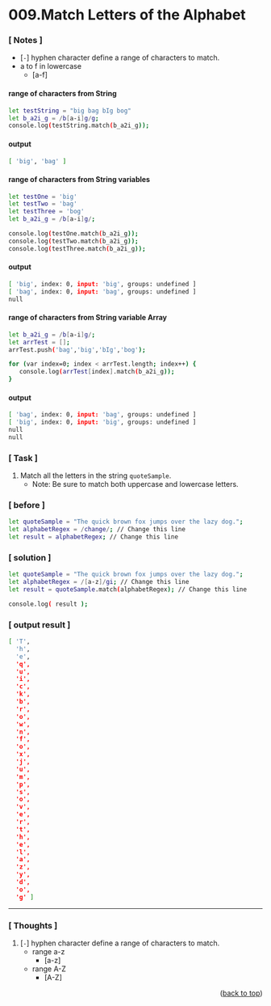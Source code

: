 <a name="topage"></a>

# 009.Match Letters of the Alphabet

### [ Notes ]
  * [`-`] hyphen character define a range of characters to match.
  * a to f in lowercase
     * [a-f] 

#### range of characters from String
```sh
let testString = "big bag bIg bog"
let b_a2i_g = /b[a-i]g/g;
console.log(testString.match(b_a2i_g));
```

#### output
```sh
[ 'big', 'bag' ]
```

#### range of characters from String variables
```sh
let testOne = 'big'
let testTwo = 'bag'
let testThree = 'bog'
let b_a2i_g = /b[a-i]g/;

console.log(testOne.match(b_a2i_g));
console.log(testTwo.match(b_a2i_g));
console.log(testThree.match(b_a2i_g));
```

#### output
```sh
[ 'big', index: 0, input: 'big', groups: undefined ]
[ 'bag', index: 0, input: 'bag', groups: undefined ]
null
```

#### range of characters from String variable Array
```sh
let b_a2i_g = /b[a-i]g/;
let arrTest = [];
arrTest.push('bag','big','bIg','bog');

for (var index=0; index < arrTest.length; index++) {
   console.log(arrTest[index].match(b_a2i_g));
}
```

#### output
```sh
[ 'bag', index: 0, input: 'bag', groups: undefined ]
[ 'big', index: 0, input: 'big', groups: undefined ]
null
null
```

### [ Task ]
  1. Match all the letters in the string `quoteSample`.
     * Note: Be sure to match both uppercase and lowercase letters.

### [ before ]

```sh
let quoteSample = "The quick brown fox jumps over the lazy dog.";
let alphabetRegex = /change/; // Change this line
let result = alphabetRegex; // Change this line
```

### [ solution ]
```sh
let quoteSample = "The quick brown fox jumps over the lazy dog.";
let alphabetRegex = /[a-z]/gi; // Change this line
let result = quoteSample.match(alphabetRegex); // Change this line

console.log( result );
```

### [ output result ]
```sh
[ 'T',
  'h',
  'e',
  'q',
  'u',
  'i',
  'c',
  'k',
  'b',
  'r',
  'o',
  'w',
  'n',
  'f',
  'o',
  'x',
  'j',
  'u',
  'm',
  'p',
  's',
  'o',
  'v',
  'e',
  'r',
  't',
  'h',
  'e',
  'l',
  'a',
  'z',
  'y',
  'd',
  'o',
  'g' ]
```

-----

### [ Thoughts ]
  1. [`-`] hyphen character define a range of characters to match.
     * range a-z
        *  [a-z]
     * range A-Z
        *  [A-Z]


<p align="right">(<a href="#topage">back to top</a>)</p>
<br/>
<br/>
